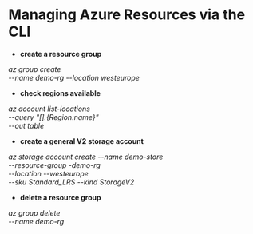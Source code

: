 # Managing Azure Resources via the CLI

- **create a resource group**

*az group create \
	--name demo-rg
	--location westeurope*
	
- **check regions available**

*az account list-locations \
	--query "[].{Region:name}" \
	--out table*
	
- **create a general V2 storage account**

*az storage account create
	--name demo-store \
	--resource-group -demo-rg \
	--location --westeurope \
	--sku Standard_LRS
	--kind StorageV2*
	
- **delete a resource group**

*az group delete \
	--name demo-rg*
	
	
	